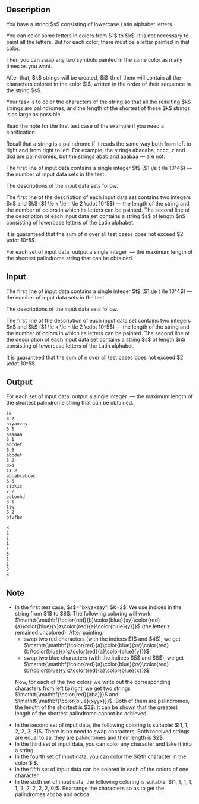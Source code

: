 ## Description

<div><p>You have a string $s$ consisting of lowercase Latin alphabet letters. </p><p>You can color some letters in colors from $1$ to $k$. It is not necessary to paint all the letters. But for each color, there must be a letter painted in that color.</p><p>Then you can swap any two symbols painted in the same color as many times as you want. </p><p>After that, $k$ strings will be created, $i$-th of them will contain all the characters colored in the color $i$, written in the order of their sequence in the string $s$.</p><p>Your task is to color the characters of the string so that all the resulting $k$ strings are palindromes, and the length of the shortest of these $k$ strings is as <span class="tex-font-style-bf">large</span> as possible.</p><p>Read the note for the first test case of the example if you need a clarification.</p><p>Recall that a string is a palindrome if it reads the same way both from left to right and from right to left. For example, the strings <span class="tex-font-style-tt">abacaba</span>, <span class="tex-font-style-tt">cccc</span>, <span class="tex-font-style-tt">z</span> and <span class="tex-font-style-tt">dxd</span> are palindromes, but the strings <span class="tex-font-style-tt">abab</span> and <span class="tex-font-style-tt">aaabaa</span>&nbsp;— are not.</p></div><div class="input-specification"><p>The first line of input data contains a single integer $t$ ($1 \le t \le 10^4$)&nbsp;— the number of input data sets in the test. </p><p>The descriptions of the input data sets follow.</p><p>The first line of the description of each input data set contains two integers $n$ and $k$ ($1 \le k \le n \le 2 \cdot 10^5$)&nbsp;— the length of the string and the number of colors in which its letters can be painted. The second line of the description of each input data set contains a string $s$ of length $n$ consisting of lowercase letters of the Latin alphabet.</p><p>It is guaranteed that the sum of n over all test cases does not exceed $2 \cdot 10^5$.</p></div><div class="output-specification"><p>For each set of input data, output a single integer &nbsp;— the maximum length of the shortest palindrome string that can be obtained.</p></div>

## Input

<p>The first line of input data contains a single integer $t$ ($1 \le t \le 10^4$)&nbsp;— the number of input data sets in the test. </p><p>The descriptions of the input data sets follow.</p><p>The first line of the description of each input data set contains two integers $n$ and $k$ ($1 \le k \le n \le 2 \cdot 10^5$)&nbsp;— the length of the string and the number of colors in which its letters can be painted. The second line of the description of each input data set contains a string $s$ of length $n$ consisting of lowercase letters of the Latin alphabet.</p><p>It is guaranteed that the sum of n over all test cases does not exceed $2 \cdot 10^5$.</p>

## Output

<p>For each set of input data, output a single integer &nbsp;— the maximum length of the shortest palindrome string that can be obtained.</p>





```input1
10
8 2
bxyaxzay
6 3
aaaaaa
6 1
abcdef
6 6
abcdef
3 2
dxd
11 2
abcabcabcac
6 6
sipkic
7 2
eatoohd
3 1
llw
6 2
bfvfbv
```




```output1
3
2
1
1
1
5
1
1
3
3
```



## Note

<ul><li> In the first test case, $s$="<span class="tex-font-style-tt">bxyaxzay</span>", $k=2$. We use indices in the string from $1$ to $8$. The following coloring will work: $\mathtt{\mathbf{\color{red}{b}\color{blue}{xy}\color{red}{a}\color{blue}{x}z\color{red}{a}\color{blue}{y}}}$ (the letter <span class="tex-font-style-tt">z</span> remained uncolored). After painting:<ul> <li> swap two red characters (with the indices $1$ and $4$), we get $\mathtt{\mathbf{\color{red}{a}\color{blue}{xy}\color{red}{b}\color{blue}{x}z\color{red}{a}\color{blue}{y}}}$; </li><li> swap two blue characters (with the indices $5$ and $8$), we get $\mathtt{\mathbf{\color{red}{a}\color{blue}{xy}\color{red}{b}\color{blue}{y}z\color{red}{a}\color{blue}{x}}}$. </li></ul><p>Now, for each of the two colors we write out the corresponding characters from left to right, we get two strings $\mathtt{\mathbf{\color{red}{aba}}}$ and $\mathtt{\mathbf{\color{blue}{xyyx}}}$. Both of them are palindromes, the length of the shortest is $3$. It can be shown that the greatest length of the shortest palindrome cannot be achieved.</p></li><li> In the second set of input data, the following coloring is suitable: $[1, 1, 2, 2, 3, 3]$. There is no need to swap characters. Both received strings are equal to <span class="tex-font-style-tt">aa</span>, they are palindromes and their length is $2$.</li><li> In the third set of input data, you can color any character and take it into a string.</li><li> In the fourth set of input data, you can color the $i$th character in the color $i$.</li><li> In the fifth set of input data can be colored in each of the colors of one character.</li><li> In the sixth set of input data, the following coloring is suitable: $[1, 1, 1, 1, 1, 2, 2, 2, 2, 2, 0]$. Rearrange the characters so as to get the palindromes <span class="tex-font-style-tt">abcba</span> and <span class="tex-font-style-tt">acbca</span>.</li></ul>
